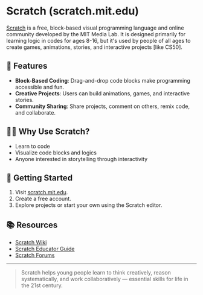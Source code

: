 # Scratch (scratch.mit.edu)

[Scratch](https://scratch.mit.edu) is a free, block-based visual programming language and online community developed by the MIT Media Lab. It is designed primarily for learning logic in codes for ages 8-16, but it's used by people of all ages to create games, animations, stories, and interactive projects [like CS50].

## 🌟 Features

- **Block-Based Coding**: Drag-and-drop code blocks make programming accessible and fun.
- **Creative Projects**: Users can build animations, games, and interactive stories.
- **Community Sharing**: Share projects, comment on others, remix code, and collaborate.

## 👩‍💻 Why Use Scratch?

- Learn to code
- Visualize code blocks and logics
- Anyone interested in storytelling through interactivity

## 📌 Getting Started

1. Visit [scratch.mit.edu](https://scratch.mit.edu).
2. Create a free account.
3. Explore projects or start your own using the Scratch editor.

## 📚 Resources

- [Scratch Wiki](https://en.scratch-wiki.info/)
- [Scratch Educator Guide](https://resources.scratch.mit.edu/www/guides/en/ScratchEducatorGuide.pdf)
- [Scratch Forums](https://scratch.mit.edu/discuss/)

---

> Scratch helps young people learn to think creatively, reason systematically, and work collaboratively — essential skills for life in the 21st century.
